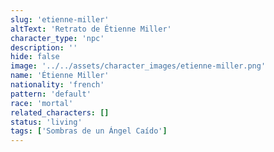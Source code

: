 ```yaml
---
slug: 'etienne-miller'
altText: 'Retrato de Étienne Miller'
character_type: 'npc'
description: ''
hide: false
image: '../../assets/character_images/etienne-miller.png'
name: 'Étienne Miller'
nationality: 'french'
pattern: 'default'
race: 'mortal'
related_characters: []
status: 'living'
tags: ['Sombras de un Ángel Caído']
---
```

